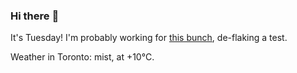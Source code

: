 ### Hi there :wave:

It's Tuesday! I'm probably working for [this bunch](https://github.com/kohofinancial), de-flaking a test.

Weather in Toronto: mist, at +10°C.
